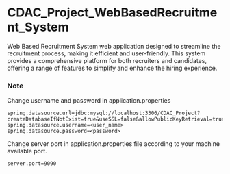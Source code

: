 # CDAC_Project_WebBasedRecruitment_System
Web Based Recruitment System web application designed to streamline the recruitment process, making it efficient and user-friendly. This system provides a comprehensive platform for both recruiters and candidates, offering a range of features to simplify and enhance the hiring experience.

### Note
Change username and password in application.properties
```
spring.datasource.url=jdbc:mysql://localhost:3306/CDAC_Project?createDatabaseIfNotExist=true&useSSL=false&allowPublicKeyRetrieval=true
spring.datasource.username=<user_name>
spring.datasource.password=<password>
```
Change server port in application.properties file according to your machine available port.
```
server.port=9090
```